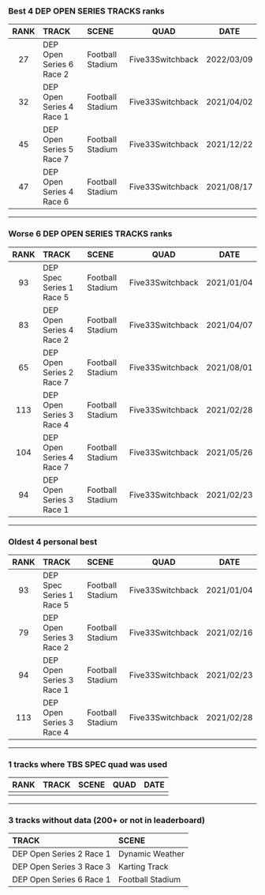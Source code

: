### Best 4 DEP OPEN SERIES TRACKS ranks
|RANK|TRACK|SCENE|QUAD|DATE|
|:---:|:---|:---|:---:|:---:|
|27|DEP Open Series 6 Race 2|Football Stadium|Five33Switchback|2022/03/09|
|32|DEP Open Series 4 Race 1|Football Stadium|Five33Switchback|2021/04/02|
|45|DEP Open Series 5 Race 7|Football Stadium|Five33Switchback|2021/12/22|
|47|DEP Open Series 4 Race 6|Football Stadium|Five33Switchback|2021/08/17|
---
### Worse 6 DEP OPEN SERIES TRACKS ranks
|RANK|TRACK|SCENE|QUAD|DATE|
|:---:|:---|:---|:---:|:---:|
|93|DEP Spec Series 1 Race 5|Football Stadium|Five33Switchback|2021/01/04|
|83|DEP Open Series 4 Race 2|Football Stadium|Five33Switchback|2021/04/07|
|65|DEP Open Series 2 Race 7|Football Stadium|Five33Switchback|2021/08/01|
|113|DEP Open Series 3 Race 4|Football Stadium|Five33Switchback|2021/02/28|
|104|DEP Open Series 4 Race 7|Football Stadium|Five33Switchback|2021/05/26|
|94|DEP Open Series 3 Race 1|Football Stadium|Five33Switchback|2021/02/23|
---
### Oldest 4 personal best
|RANK|TRACK|SCENE|QUAD|DATE|
|:---:|:---|:---|:---:|:---:|
|93|DEP Spec Series 1 Race 5|Football Stadium|Five33Switchback|2021/01/04|
|79|DEP Open Series 3 Race 2|Football Stadium|Five33Switchback|2021/02/16|
|94|DEP Open Series 3 Race 1|Football Stadium|Five33Switchback|2021/02/23|
|113|DEP Open Series 3 Race 4|Football Stadium|Five33Switchback|2021/02/28|
---
### 1 tracks where TBS SPEC quad was used
|RANK|TRACK|SCENE|QUAD|DATE|
|:---:|:---|:---|:---:|:---:|
||||||
---
### 3 tracks without data (200+ or not in leaderboard)
|TRACK|SCENE|
|:---|:---|
|DEP Open Series 2 Race 1|Dynamic Weather|
|DEP Open Series 3 Race 3|Karting Track|
|DEP Open Series 6 Race 1|Football Stadium|
